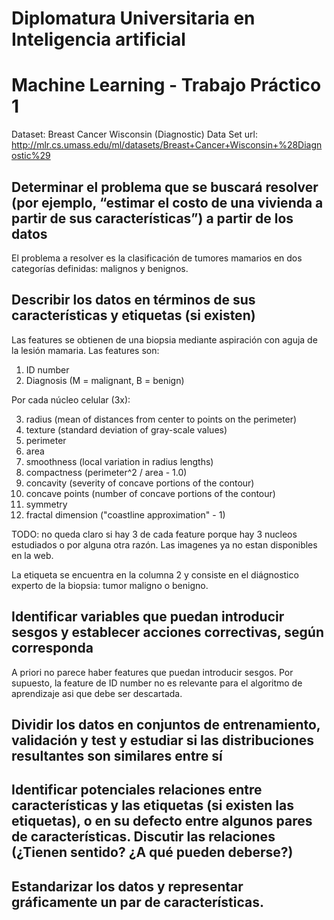 
# Diplomatura Universitaria en Inteligencia artificial

# Machine Learning - Trabajo Práctico 1

Dataset: Breast Cancer Wisconsin (Diagnostic) Data Set
url: http://mlr.cs.umass.edu/ml/datasets/Breast+Cancer+Wisconsin+%28Diagnostic%29

## Determinar el problema que se buscará resolver (por ejemplo, “estimar el costo de una vivienda a partir de sus características”) a partir de los datos

El problema a resolver es la clasificación de tumores mamarios en dos categorías definidas: malignos y benignos.

## Describir los datos en términos de sus características y etiquetas (si existen)

Las features se obtienen de una biopsia mediante aspiración con aguja de la lesión mamaria. Las features son:

1. ID number
2. Diagnosis (M = malignant, B = benign)

Por cada núcleo celular (3x):

3. radius (mean of distances from center to points on the perimeter)
4. texture (standard deviation of gray-scale values)
5. perimeter
6. area
7. smoothness (local variation in radius lengths)
8. compactness (perimeter^2 / area - 1.0)
9. concavity (severity of concave portions of the contour)
10. concave points (number of concave portions of the contour)
11. symmetry
12. fractal dimension ("coastline approximation" - 1)

TODO: no queda claro si hay 3 de cada feature porque hay 3 nucleos estudiados o por alguna otra razón. Las imagenes ya no estan disponibles en la web.

La etiqueta se encuentra en la columna 2 y consiste en el diágnostico experto de la biopsia: tumor maligno o benigno.

## Identificar variables que puedan introducir sesgos y establecer acciones correctivas, según corresponda

A priori no parece haber features que puedan introducir sesgos. Por supuesto, la feature de ID number no es relevante para el algoritmo de aprendizaje asi que debe ser descartada.

## Dividir los datos en conjuntos de entrenamiento, validación y test y estudiar si las distribuciones resultantes son similares entre sí

## Identificar potenciales relaciones entre características y las etiquetas (si existen las etiquetas), o en su defecto entre algunos pares de características. Discutir las relaciones (¿Tienen sentido? ¿A qué pueden deberse?)

## Estandarizar los datos y representar gráficamente un par de características.